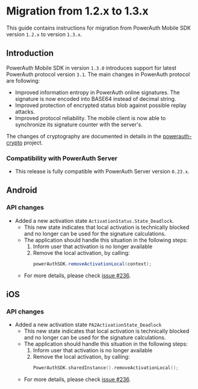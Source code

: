 # Migration from 1.2.x to 1.3.x

This guide contains instructions for migration from PowerAuth Mobile SDK version `1.2.x` to version `1.3.x`.

## Introduction

PowerAuth Mobile SDK in version `1.3.0` introduces support for latest PowerAuth protocol version `3.1`. The main changes in PowerAuth protocol are following:

- Improved information entropy in PowerAuth online signatures. The signature is now encoded into BASE64 instead of decimal string.
- Improved protection of encrypted status blob against possible replay attacks.
- Improved protocol reliability. The mobile client is now able to synchronize its signature counter with the server's.

The changes of cryptography are documented in details in the [powerauth-crypto](https://github.com/wultra/powerauth-crypto) project.


### Compatibility with PowerAuth Server

- This release is fully compatible with PowerAuth Server version `0.23.x`.

## Android

### API changes

- Added a new activation state `ActivationStatus.State_Deadlock`.
  - This new state indicates that local activation is technically blocked and no longer can be used for the signature calculations.
  - The application should handle this situation in the following steps:
    1. Inform user that activation is no longer available
    2. Remove the local activation, by calling:
       ```java
       powerAuthSDK.removeActivationLocal(context);
       ```
  - For more details, please check [issue #236](https://github.com/wultra/powerauth-mobile-sdk/issues/236).

## iOS

### API changes

- Added a new activation state `PA2ActivationState_Deadlock`
  - This new state indicates that local activation is technically blocked and no longer can be used for the signature calculations.
  - The application should handle this situation in the following steps:
    1. Inform user that activation is no longer available
    2. Remove the local activation, by calling:
       ```swift
       PowerAuthSDK.sharedInstance().removeActivationLocal();
       ```
  - For more details, please check [issue #236](https://github.com/wultra/powerauth-mobile-sdk/issues/236).
